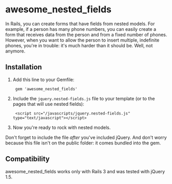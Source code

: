 awesome_nested_fields
=====================

In Rails, you can create forms that have fields from nested models. For example, if a person has many phone numbers, you can easily create a form that receives data from the person and from a fixed number of phones. However, when you want to allow the person to insert multiple, indefinite phones, you're in trouble: it's much harder than it should be. Well, not anymore.


Installation
------------

1. Add this line to your Gemfile:

        gem 'awesome_nested_fields'
    
2. Include the `jquery.nested-fields.js` file to your template (or to the pages that will use nested fields):
    
        <script src="/javascripts/jquery.nested-fields.js" type="text/javascript"></script>

3. Now you're ready to rock with nested models.
    
Don't forget to include the file _after_ you've included jQuery. And don't worry because this file isn't on the public folder: it comes bundled into the gem.


Compatibility
-------------

awesome_nested_fields works only with Rails 3 and was tested with jQuery 1.5.



